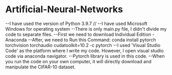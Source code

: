 # Artificial-Neural-Networks
--I have used the version of Python 3.9.7 //
--I have used Microsoft Windows for operating system
--There is only main.py file, I didn't divide my code to separate files.
--First we need to download Individual Edition - Anaconda
--After, we need to Run this Command: conda install pytorch torchvision torchaudio cudatoolkit=10.2 -c pytorch
--I used 'Visual Studio Code' as the platform where I write my code. However,
I open visual studio code via anaconda navigator.
--Pytorch library is used in this code.
--When you run the code on your own computer,
it will directly download and manipulate the CIFAR-10 dataset.
